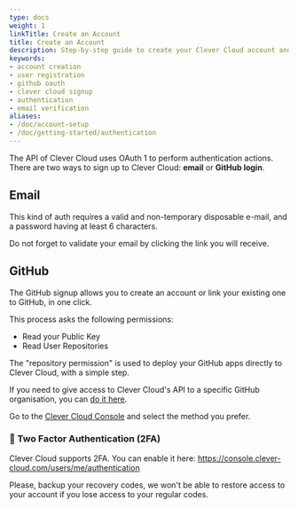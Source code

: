 ```yaml
---
type: docs
weight: 1
linkTitle: Create an Account
title: Create an Account
description: Step-by-step guide to create your Clever Cloud account and start deploying applications on the cloud platform efficiently
keywords:
- account creation
- user registration
- github oauth
- clever cloud signup
- authentication
- email verification
aliases:
- /doc/account-setup
- /doc/getting-started/authentication
---
```



The API of Clever Cloud uses OAuth 1 to perform authentication actions.
There are two ways to sign up to Clever Cloud: **email** or **GitHub login**.

## Email

This kind of auth requires a valid and non-temporary disposable e-mail, and a password having at least 6 characters.

Do not forget to validate your email by clicking the link you will receive.

## GitHub

The GitHub signup allows you to create an account or link your existing one to GitHub, in one click.

This process asks the following permissions:

* Read your Public Key
* Read User Repositories

The "repository permission" is used to deploy your GitHub apps directly to Clever Cloud, with a simple step.

If you need to give access to Clever Cloud's API to a specific GitHub organisation, you
can [do it here](https://github.com/settings/connections/applications/d96bd8fd996d2ca783cc).

Go to the [Clever Cloud Console](https://console.clever-cloud.com/) and select the method you prefer.

### 🔐 Two Factor Authentication (2FA)

Clever Cloud supports 2FA. You can enable it here: <https://console.clever-cloud.com/users/me/authentication>

Please, backup your recovery codes, we won't be able to restore access to your account if you lose access to your regular codes.
